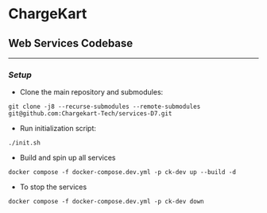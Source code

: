 # ChargeKart

## Web Services Codebase

----

### _Setup_

- Clone the main repository and submodules:
```
git clone -j8 --recurse-submodules --remote-submodules git@github.com:Chargekart-Tech/services-D7.git
```

- Run initialization script:
```
./init.sh
```

- Build and spin up all services
```
docker compose -f docker-compose.dev.yml -p ck-dev up --build -d
```

- To stop the services
```
docker compose -f docker-compose.dev.yml -p ck-dev down
```